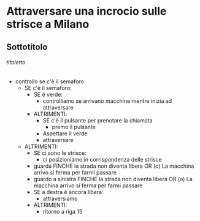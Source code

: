 # Attraversare una incrocio sulle strisce a Milano

## Sottotitolo

###### titoletto

- controllo se c'è il semaforo
  - SE c'è il semaforo: 
    - SE è verde:
      - controlliamo se arrivano macchine mentre inizia ad attraversare
    - ALTRIMENTI:
      - SE c'è il pulsante per prenotare la chiamata
        - premo il pulsante
      - Aspettare il verde
      - attraversare
  - ALTRIMENTI:
    - SE ci sono le strisce:
      - ci posizioniamo in corrispondenza delle strisce
    - guarda FINCHE la strada non diventa libera OR (o) La macchina arrivo si ferma per farmi passare
    - guardo a sinistra FINCHE la strada non diventa libera OR (o) La macchina arrivo si ferma per farmi passare
    - SE a destra è ancora libera:
      - attraversiamo
    - ALTRIMENTI:
      - ritorno a riga 15

